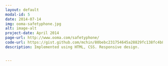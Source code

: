 ```yaml
---
layout: default
modal-id: 5
date: 2014-07-14
img: ooma-safetyphone.jpg
alt: image-alt
project-date: April 2014
page-url: http://www.ooma.com/safetyphone/
code-url: https://gist.github.com/mchin/80bebc231754645a28829fc138fc4b87
description: Implemented using HTML, CSS. Responsive design.


---
```

